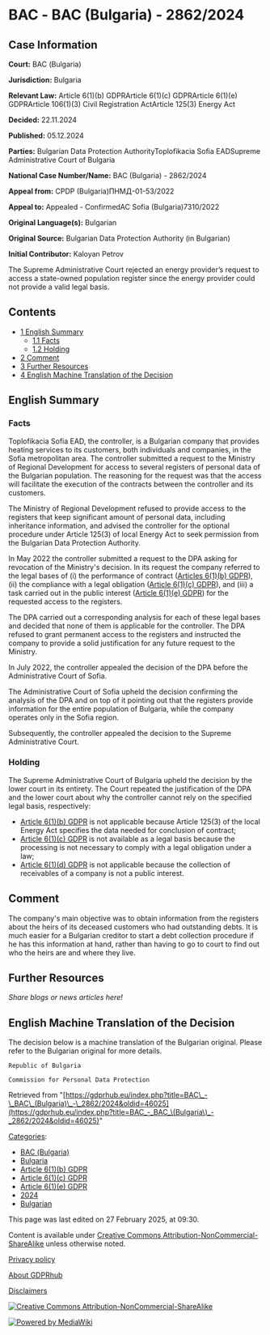 # ВАС - BAC (Bulgaria) - 2862/2024

## Case Information

**Court:** ВАС (Bulgaria)

**Jurisdiction:** Bulgaria

**Relevant Law:** Article 6(1)(b) GDPRArticle 6(1)(c) GDPRArticle 6(1)(e) GDPRArticle 106(1)(3) Civil Registration ActArticle 125(3) Energy Act

**Decided:** 22.11.2024

**Published:** 05.12.2024

**Parties:** Bulgarian Data Protection AuthorityToplofikacia Sofia EADSupreme Administrative Court of Bulgaria

**National Case Number/Name:** BAC (Bulgaria) - 2862/2024

**Appeal from:** CPDP (Bulgaria)ПНМД-01-53/2022

**Appeal to:** Appealed - ConfirmedAC Sofia (Bulgaria)7310/2022

**Original Language(s):** Bulgarian

**Original Source:** Bulgarian Data Protection Authority (in Bulgarian)

**Initial Contributor:** Kaloyan Petrov

The Supreme Administrative Court rejected an energy provider’s request to access a state-owned population register since the energy provider could not provide a valid legal basis.

## Contents

*   [1 English Summary](#English_Summary)
    *   [1.1 Facts](#Facts)
    *   [1.2 Holding](#Holding)
*   [2 Comment](#Comment)
*   [3 Further Resources](#Further_Resources)
*   [4 English Machine Translation of the Decision](#English_Machine_Translation_of_the_Decision)

## English Summary

### Facts

Toplofikacia Sofia EAD, the controller, is a Bulgarian company that provides heating services to its customers, both individuals and companies, in the Sofia metropolitan area. The controller submitted a request to the Ministry of Regional Development for access to several registers of personal data of the Bulgarian population. The reasoning for the request was that the access will facilitate the execution of the contracts between the controller and its customers.

The Ministry of Regional Development refused to provide access to the registers that keep significant amount of personal data, including inheritance information, and advised the controller for the optional procedure under Article 125(3) of local Energy Act to seek permission from the Bulgarian Data Protection Authority.

In May 2022 the controller submitted a request to the DPA asking for revocation of the Ministry's decision. In its request the company referred to the legal bases of (i) the performance of contract ([Articles 6(1)(b) GDPR](/index.php?title=Article_6_GDPR "Article 6 GDPR")), (ii) the compliance with a legal obligation ([Article 6(1)(c) GDPR](/index.php?title=Article_6_GDPR "Article 6 GDPR")), and (iii) a task carried out in the public interest ([Article 6(1)(e) GDPR](/index.php?title=Article_6_GDPR "Article 6 GDPR")) for the requested access to the registers.

The DPA carried out a corresponding analysis for each of these legal bases and decided that none of them is applicable for the controller. The DPA refused to grant permanent access to the registers and instructed the company to provide a solid justification for any future request to the Ministry.

In July 2022, the controller appealed the decision of the DPA before the Administrative Court of Sofia.

The Administrative Court of Sofia upheld the decision confirming the analysis of the DPA and on top of it pointing out that the registers provide information for the entire population of Bulgaria, while the company operates only in the Sofia region.

Subsequently, the controller appealed the decision to the Supreme Administrative Court.

### Holding

The Supreme Administrative Court of Bulgaria upheld the decision by the lower court in its entirety. The Court repeated the justification of the DPA and the lower court about why the controller cannot rely on the specified legal basis, respectively:

*   [Article 6(1)(b) GDPR](/index.php?title=Article_6_GDPR "Article 6 GDPR") is not applicable because Article 125(3) of the local Energy Act specifies the data needed for conclusion of contract;
*   [Article 6(1)(c) GDPR](/index.php?title=Article_6_GDPR "Article 6 GDPR") is not available as a legal basis because the processing is not necessary to comply with a legal obligation under a law;
*   [Article 6(1)(d) GDPR](/index.php?title=Article_6_GDPR "Article 6 GDPR") is not applicable because the collection of receivables of a company is not a public interest.

## Comment

The company's main objective was to obtain information from the registers about the heirs of its deceased customers who had outstanding debts. It is much easier for a Bulgarian creditor to start a debt collection procedure if he has this information at hand, rather than having to go to court to find out who the heirs are and where they live.

## Further Resources

_Share blogs or news articles here!_

## English Machine Translation of the Decision

The decision below is a machine translation of the Bulgarian original. Please refer to the Bulgarian original for more details.

```
Republic of Bulgaria

Commission for Personal Data Protection

```

Retrieved from "[https://gdprhub.eu/index.php?title=ВАС\_-\_BAC\_(Bulgaria)\_-\_2862/2024&oldid=46025](https://gdprhub.eu/index.php?title=ВАС_-_BAC_\(Bulgaria\)_-_2862/2024&oldid=46025)"

[Categories](/index.php?title=Special:Categories "Special:Categories"):

*   [ВАС (Bulgaria)](/index.php?title=Category:%D0%92%D0%90%D0%A1_\(Bulgaria\) "Category:ВАС (Bulgaria)")
*   [Bulgaria](/index.php?title=Category:Bulgaria "Category:Bulgaria")
*   [Article 6(1)(b) GDPR](/index.php?title=Category:Article_6\(1\)\(b\)_GDPR "Category:Article 6(1)(b) GDPR")
*   [Article 6(1)(c) GDPR](/index.php?title=Category:Article_6\(1\)\(c\)_GDPR "Category:Article 6(1)(c) GDPR")
*   [Article 6(1)(e) GDPR](/index.php?title=Category:Article_6\(1\)\(e\)_GDPR "Category:Article 6(1)(e) GDPR")
*   [2024](/index.php?title=Category:2024 "Category:2024")
*   [Bulgarian](/index.php?title=Category:Bulgarian "Category:Bulgarian")

This page was last edited on 27 February 2025, at 09:30.

Content is available under [Creative Commons Attribution-NonCommercial-ShareAlike](https://creativecommons.org/licenses/by-nc-sa/4.0/) unless otherwise noted.

[Privacy policy](/index.php?title=GDPRhub:Privacy_policy)

[About GDPRhub](/index.php?title=GDPRhub:About)

[Disclaimers](/index.php?title=GDPRhub:General_disclaimer)

[![Creative Commons Attribution-NonCommercial-ShareAlike](/resources/assets/licenses/cc-by-nc-sa.png)](https://creativecommons.org/licenses/by-nc-sa/4.0/)

[![Powered by MediaWiki](/resources/assets/poweredby_mediawiki_88x31.png)](https://www.mediawiki.org/)
